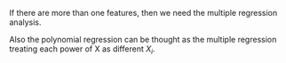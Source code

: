 If there are more than one features, then we need the multiple regression analysis. 

Also the polynomial regression can be thought as the multiple regression treating each power of X as different $X_i$. 
